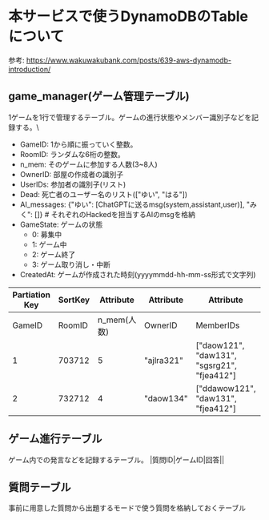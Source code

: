# 本サービスで使うDynamoDBのTableについて
参考: https://www.wakuwakubank.com/posts/639-aws-dynamodb-introduction/

## game_manager(ゲーム管理テーブル)
1ゲームを1行で管理するテーブル。ゲームの進行状態やメンバー識別子などを記録する。\
- GameID: 1から順に振っていく整数。
- RoomID: ランダムな6桁の整数。
- n_mem: そのゲームに参加する人数(3~8人)
- OwnerID: 部屋の作成者の識別子
- UserIDs: 参加者の識別子(リスト)
- Dead: 死亡者のユーザー名のリスト(["ゆい", "はる"])
- AI_messages: {"ゆい": [ChatGPTに送るmsg(system,assistant,user)], "みく": []} # それぞれのHackedを担当するAIのmsgを格納
- GameState: ゲームの状態
    - 0: 募集中
    - 1: ゲーム中
    - 2: ゲーム終了
    - 3: ゲーム取り消し・中断
- CreatedAt: ゲームが作成された時刻(yyyymmdd-hh-mm-ss形式で文字列)

|Partiation Key|SortKey|Attribute|Attribute|Attribute|Attribute|Attribute|Attribute|
|--|--|--|--|--|--|--|--|
|GameID|RoomID|n_mem(人数)|OwnerID|MemberIDs|n_hacked|Hacked|GameState|created-at|
|1|703712|5|"ajlra321"|["daow121", "daw131", "sgsrg21", "fjea412"]|1|[]|0|yyyymmdd-hh-mm-ss|
|2|732712|4|"daow134"|["ddawow121", "daw131", "fjea412"]|1|[]|0|yyyymmdd-hh-mm-ss|


## ゲーム進行テーブル
ゲーム内での発言などを記録するテーブル。
|質問ID|ゲームID|回答||

## 質問テーブル
事前に用意した質問から出題するモードで使う質問を格納しておくテーブル
